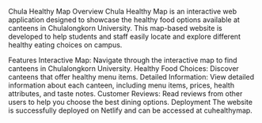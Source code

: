 Chula Healthy Map
Overview
Chula Healthy Map is an interactive web application designed to showcase the healthy food options available at canteens in Chulalongkorn University. This map-based website is developed to help students and staff easily locate and explore different healthy eating choices on campus.

Features
Interactive Map: Navigate through the interactive map to find canteens in Chulalongkorn University.
Healthy Food Choices: Discover canteens that offer healthy menu items.
Detailed Information: View detailed information about each canteen, including menu items, prices, health attributes, and taste notes.
Customer Reviews: Read reviews from other users to help you choose the best dining options.
Deployment
The website is successfully deployed on Netlify and can be accessed at cuhealthymap.

